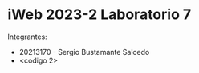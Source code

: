 iWeb 2023-2 Laboratorio 7
====================================

Integrantes:
* 20213170 - Sergio Bustamante Salcedo
* <codigo 2>
